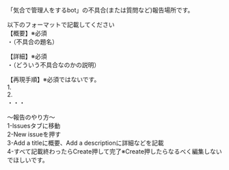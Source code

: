 「気合で管理人をするbot」の不具合(または質問など)報告場所です。  
  
  
以下のフォーマットで記載してください  
【概要】※必須  
・（不具合の題名）  

【詳細】※必須  
・（どういう不具合なのかの説明）  
  
【再現手順】※必須ではないです。  
1.  
2.  
・・・  
  
  
～報告のやり方～  
1-lssuesタブに移動  
2-New issueを押す  
3-Add a titleに概要、Add a descriptionに詳細などを記載  
4-すべて記載終わったらCreate押して完了※Create押したらなるべく編集しないでほしいです。  
